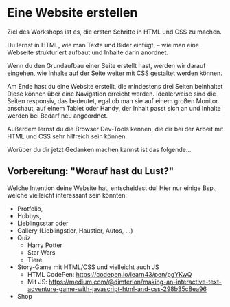 # Eine Website erstellen

Ziel des Workshops ist es, die ersten Schritte in HTML und CSS zu machen.

Du lernst in HTML, wie man Texte und Bider einfügt, – wie man eine Webseite strukturiert aufbaut und Inhalte darin anordnet.

Wenn du den Grundaufbau einer Seite erstellt hast, werden wir darauf eingehen, wie Inhalte auf der Seite weiter mit CSS gestaltet werden können.

Am Ende hast du eine Website erstellt, die mindestens drei Seiten beinhaltet Diese können über eine Navigation erreicht werden.
Idealerweise sind die Seiten responsiv, das bedeutet, egal ob man sie auf einem großen Monitor anschaut, auf einem Tablet oder Handy, der Inhalt passt sich an und Inhalte werden bei Bedarf neu angeordnet.

Außerdem lernst du die Browser Dev-Tools kennen, die dir bei der Arbeit mit HTML und CSS sehr hilfreich sein können.

Worüber du dir jetzt Gedanken machen kannst ist das folgende...


## Vorbereitung: "Worauf hast du Lust?"

Welche Intention deine Website hat, entscheidest du!
Hier nur einige Bsp., welche vielleicht interessant sein könnten:

- Protfolio,
- Hobbys,
- Lieblingsstar oder
- Gallery (Lieblingstier, Haustier, Autos, ...)
- Quiz
  - Harry Potter
  - Star Wars
  - Tiere
- Story-Game mit HTML/CSS und vielleicht auch JS
  - HTML CodePen: https://codepen.io/learn43/pen/pgYKwQ
  - Mit JS: https://medium.com/@dimterion/making-an-interactive-text-adventure-game-with-javascript-html-and-css-298b35c8ea96
- Shop


